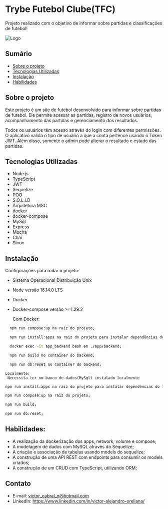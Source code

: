 
# Trybe Futebol Clube(TFC)

Projeto realizado com o objetivo de informar sobre partidas e classificações de futebol!



![Logo](https://raw.githubusercontent.com/tryber/sd-025-a-trybe-futebol-clube/main/assets/front-example.png?token=GHSAT0AAAAAAB5ARU2O45HY4LOKVLJNH4N4ZCHG7CA)


## Sumário

 - [Sobre o projeto](#sobre-o-projeto)
 - [Tecnologias Utilizadas]()
 - [Instalação]()
 - [Habilidades]()


## Sobre o projeto

Este projeto é um site de futebol desenvolvido para informar sobre partidas de futebol. Ele permite acessar as partidas, registro de novos usuários, acompanhamento das partidas e gerenciamento dos resultados.

Todos os usuários têm acesso através do login com diferentes permissões. O aplicativo valida o tipo de usuário a que a conta pertence usando o Token JWT. Além disso, somente o admin pode alterar o resultado e estado das partidas.


## Tecnologias Utilizadas

- Node.js
- TypeScript
- JWT
- Sequelize
- POO
- S.O.L.I.D
- Arquitetura MSC
- docker
- docker-compose
- MySql
- Express
- Mocha
- Chai
- Sinon


## Instalação

Configurações para rodar o projeto:

- Sistema Operacional Distribuição Unix
- Node versão 16.14.0 LTS
- Docker
- Docker-compose versão >=1.29.2

    Com Docker:

```bash
  npm run compose:up na raiz do projeto;

  npm run install:apps na raiz do projeto para instalar dependências do front e back-end;

  docker exec -it app_backend bash em ./app/backend;

  npm run build no container do backend;

  npm run db:reset no container do backend;
```
    Localmente:
     Necessita ter um banco de dados(MySql) instalado localmente
 ```bash
 npm run install:apps na raiz do projeto para instalar dependências do front e back-end;

npm run compose:up na raiz do projeto;

npm run build;

npm run db:reset;
```

## Habilidades:
- A realização da dockerização dos apps, network, volume e compose;
- A modelagem de dados com MySQL através do Sequelize;
- A criação e associação de tabelas usando models do sequelize;
- A construção de uma API REST com endpoints para consumir os models criados;
- A construção de um CRUD com TypeScript, utilizando ORM;


## Contato

- E-mail: victor_cabral_o@hotmail.com
- LinkedIn: https://www.linkedin.com/in/victor-alejandro-orellana/


